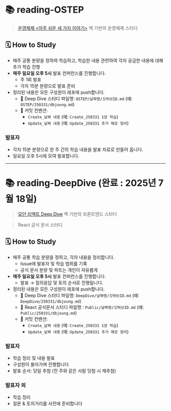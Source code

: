 
# 📚 reading-OSTEP

> [운영체제 <아주 쉬운 세 가지 이야기>](https://github.com/remzi-arpacidusseau/ostep-translations/tree/master/korean#ostep-korean-version) 책 기반의 운영체제 스터디

## 🗓️ How to Study

- 매주 공통 분량을 정하여 학습하고, 학습한 내용 관련하여 각자 궁금한 내용에 대해 추가 학습 진행
- **매주 일요일 오후 5시** 발표 컨퍼런스를 진행합니다.
  - 주 1회 발표
  - 각자 15분 분량으로 발표 준비
- 정리된 내용은 모든 구성원이 레포에 push합니다.
  - 📁 Deep Dive 스터디 파일명: `OSTEP/날짜명/깃허브ID.md` (예: `OSTEP/250331/dbjoung.md`)
  - 📝 커밋 컨벤션:
    - `Create_날짜 내용` (예: `Create_250331 1장 학습`)
    - `Update_날짜 내용` (예: `Update_250331 추가 메모 정리`)

### 발표자
- 각자 15분 분량으로 한 주 간의 학습 내용을 발표 자료로 만들어 옵니다.
- 일요일 오후 5시에 모여 발표합니다. 

---

# 📚 reading-DeepDive (완료 : 2025년 7월 18일)

> [모던 리액트 Deep Dive](https://product.kyobobook.co.kr/detail/S000210725203) 책 기반의 프론트엔드 스터디

> React 공식 문서 스터디

## 🗓️ How to Study

- 매주 공통 학습 분량을 정하고, 각자 내용을 정리합니다.
  - Issue에 발표자 및 학습 범위를 기록
  - 공식 문서 분량 및 파트는 개인이 자유롭게
- **매주 일요일 오후 5시** 발표 컨퍼런스를 진행합니다.
  - 발표 → 질의응답 및 토의 순서로 진행됩니다.
- 정리된 내용은 모든 구성원이 레포에 push합니다.
  - 📁 Deep Dive 스터디 파일명: `DeepDive/날짜명/깃허브ID.md` (예: `DeepDive/250331/dbjoung.md`)
  - 📁 React 공식문서 스터디 파일명 : `Public/날짜명/깃허브ID.md` (예: `Public/250331/dbjoung.md`) 
  - 📝 커밋 컨벤션:
    - `Create_날짜 내용` (예: `Create_250331 1장 학습`)
    - `Update_날짜 내용` (예: `Update_250331 추가 메모 정리`)

### 발표자
- 학습 정리 및 내용 발표
- 구성원이 돌아가며 진행합니다
- 발표 순서: 당일 추첨 (전 주와 같은 사람 당첨 시 재추첨)

### 발표자 외
- 학습 정리
- 질문 & 토의거리를 사전에 준비합니다
